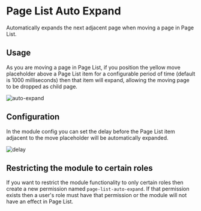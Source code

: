 # Page List Auto Expand

Automatically expands the next adjacent page when moving a page in Page List.

## Usage

As you are moving a page in Page List, if you position the yellow move placeholder above a Page List item for a configurable period of time (default is 1000 milliseconds) then that item will expand, allowing the moving page to be dropped as child page.


![auto-expand](https://github.com/Toutouwai/PageListAutoExpand/assets/1538852/3650fd00-c1c2-41e8-9f63-08b976bcc361)

## Configuration

In the module config you can set the delay before the Page List item adjacent to the move placeholder will be automatically expanded.

![delay](https://github.com/Toutouwai/PageListAutoExpand/assets/1538852/deaae502-b623-4666-a8a2-9c4d3ac75369)

## Restricting the module to certain roles

If you want to restrict the module functionality to only certain roles then create a new permission named `page-list-auto-expand`. If that permission exists then a user's role must have that permission or the module will not have an effect in Page List.
